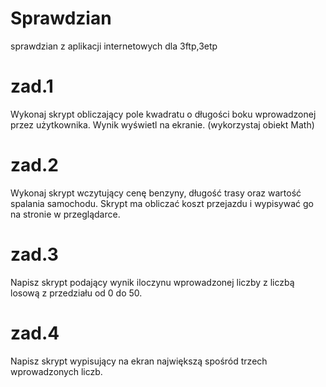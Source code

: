 # Sprawdzian
sprawdzian z aplikacji internetowych dla 3ftp,3etp

# zad.1
Wykonaj skrypt obliczający pole kwadratu o długości boku wprowadzonej
przez użytkownika. Wynik wyświetl na ekranie. (wykorzystaj obiekt Math)

# zad.2
Wykonaj skrypt wczytujący cenę benzyny, długość trasy oraz wartość
spalania samochodu. Skrypt ma obliczać koszt przejazdu i wypisywać go na
stronie w przeglądarce.

# zad.3
Napisz skrypt podający wynik iloczynu wprowadzonej liczby z liczbą
losową z przedziału od 0 do 50.

# zad.4
Napisz skrypt wypisujący na ekran największą spośród trzech
wprowadzonych liczb.
